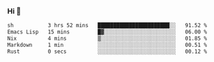 ### Hi 👋

<!--START_SECTION:waka-->

```txt
sh           3 hrs 52 mins   ███████████████████████░░   91.52 %
Emacs Lisp   15 mins         █▓░░░░░░░░░░░░░░░░░░░░░░░   06.00 %
Nix          4 mins          ▒░░░░░░░░░░░░░░░░░░░░░░░░   01.85 %
Markdown     1 min           ░░░░░░░░░░░░░░░░░░░░░░░░░   00.51 %
Rust         0 secs          ░░░░░░░░░░░░░░░░░░░░░░░░░   00.12 %
```

<!--END_SECTION:waka-->
